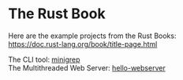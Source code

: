 # The Rust Book

Here are the example projects from the Rust Books:  
https://doc.rust-lang.org/book/title-page.html

The CLI tool: [minigrep](https://doc.rust-lang.org/book/ch12-00-an-io-project.html)  
The Multithreaded Web Server: [hello-webserver](https://doc.rust-lang.org/book/ch20-00-final-project-a-web-server.html)  

